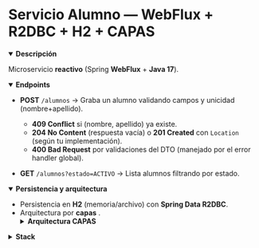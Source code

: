 # Servicio Alumno — WebFlux + R2DBC + H2 + CAPAS

<details open>
  <summary><strong>Descripción</strong></summary>

Microservicio **reactivo** (Spring **WebFlux** + **Java 17**).
</details>

<details open>
  <summary><strong>Endpoints</strong></summary>

- **POST** `/alumnos` → Graba un alumno validando campos y unicidad (nombre+apellido).
  - **409 Conflict** si (nombre, apellido) ya existe.
  - **204 No Content** (respuesta vacía) o **201 Created** con `Location` (según tu implementación).
  - **400 Bad Request** por validaciones del DTO (manejado por el error handler global).

- **GET** `/alumnos?estado=ACTIVO` → Lista alumnos filtrando por estado.
</details >

<details open>
  <summary><strong>Persistencia y arquitectura</strong></summary>

- Persistencia en **H2** (memoria/archivo) con **Spring Data R2DBC**.  
- Arquitectura por **capas** .
    <details>
    <summary><strong>Arquitectura CAPAS</strong></summary>
    - Controller (HTTP)  
    - Service (lógica)  
    - Repository (R2DBC)  
    - Soporte: DTO, mapper, validation, advice (errores)
    </details>
</details>

<details>
  <summary><strong>Stack</strong></summary>

- **Java 17**, **Spring Boot 3.5.4**  
- **Spring WebFlux** (reactivo)  
- **Spring Data R2DBC**, **H2**  
- **Lombok**, **MapStruct**  
- **springdoc-openapi (Swagger UI)**  
- Build: **Maven**
</details>
